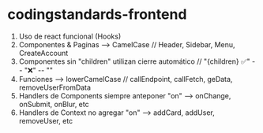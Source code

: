 # codingstandards-frontend

1. Uso de react funcional (Hooks)
2. Componentes & Paginas --> CamelCase // Header, Sidebar, Menu, CreateAccount 
3. Componentes sin "children" utilizan cierre automático // "<App>{children}</App> ✅" -- "<App><App/>❌" -- "<App />"
4. Funciones --> lowerCamelCase // callEndpoint, callFetch, geData, removeUserFromData
5. Handlers de Components siempre anteponer "on" --> onChange, onSubmit, onBlur, etc
6. Handlers de Context no agregar "on" --> addCard, addUser, removeUser, etc
